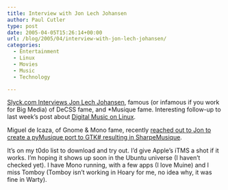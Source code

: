 ```yaml
---
title: Interview with Jon Lech Johansen
author: Paul Cutler
type: post
date: 2005-04-05T15:26:14+00:00
url: /blog/2005/04/interview-with-jon-lech-johansen/
categories:
  - Entertainment
  - Linux
  - Movies
  - Music
  - Technology

---
```

[Slyck.com Interviews Jon Lech Johansen][1], famous (or infamous if you work for Big Media) of DeCSS fame, and *Musique fame. Interesting follow-up to last week&#8217;s post about [Digital Music on Linux][2].

Miguel de Icaza, of Gnome & Mono fame, recently [reached out to Jon to create a pyMusique port to GTK# resulting in SharpeMusique][3].

It&#8217;s on my t0do list to download and try out. I&#8217;d give Apple&#8217;s iTMS a shot if it works. I&#8217;m hoping it shows up soon in the Ubuntu universe (I haven&#8217;t checked yet). I have Mono running, with a few apps (I love Muine) and I miss Tomboy (Tomboy isn&#8217;t working in Hoary for me, no idea why, it was fine in Warty).

 [1]: http://www.slyck.com/news.php?story=733
 [2]: http://www.paulcutler.org/blog/?p=221
 [3]: http://primates.ximian.com/~miguel/archive/2005/Apr-02.html